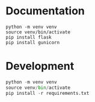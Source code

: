 # Documentation
```python3
python -m venv venv
source venv/bin/activate
pip install flask
pip install gunicorn
```
# Development
```python
python -m venv venv
source venv/bin/activate
pip install -r requirements.txt
```
